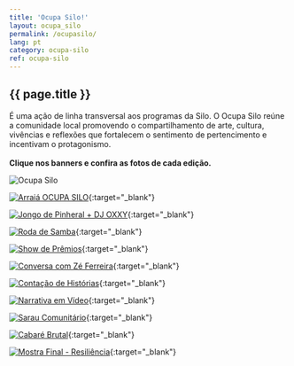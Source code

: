 ```yaml
---
title: 'Ocupa Silo!'
layout: ocupa_silo
permalink: /ocupasilo/
lang: pt
category: ocupa-silo
ref: ocupa-silo
---
```


<section class="content-text">
    <h2>{{ page.title }}</h2>
    É uma ação de linha transversal aos programas da Silo. O Ocupa Silo reúne a comunidade local promovendo o compartilhamento de arte, cultura, vivências e reflexões que fortalecem o sentimento de pertencimento e incentivam o protagonismo.<br>
    <br>
    <strong>Clique nos banners e confira as fotos de cada edição.</strong>
</section>


<div class="ocupa-silo-images" markdown="1">

![Ocupa Silo](/media/images/programs/ocupa-silo/logo.svg)

[![Arraiá OCUPA SILO](/media/images/programs/ocupa-silo/arraia_ocupasilo.svg)](https://drive.google.com/drive/folders/1LV5b9Y7tNC-Ydn9B6vgITyLi9L7SbPjM?usp=sharing){:target="_blank"}

[![Jongo de Pinheral + DJ OXXY](/media/images/programs/ocupa-silo/jongo_pinheral.svg)](https://www.flickr.com/photos/encontrada/albums/72177720320003465){:target="_blank"}

[![Roda de Samba](/media/images/programs/ocupa-silo/roda_samba.svg)](https://www.flickr.com/photos/encontrada/albums/72177720319782053/){:target="_blank"}

[![Show de Prêmios](/media/images/programs/ocupa-silo/show_premios.svg)](https://www.flickr.com/photos/encontrada/albums/72177720319720558/with/53941146470){:target="_blank"}

[![Conversa com Zé Ferreira](/media/images/programs/ocupa-silo/conversa_ze.svg)](https://www.flickr.com/photos/196098481@N03/albums/72177720318070593/){:target="_blank"}

[![Contação de Histórias](/media/images/programs/ocupa-silo/contacao_historias.svg)](https://www.flickr.com/photos/196098481@N03/albums/72177720318053390/){:target="_blank"}

[![Narrativa em Vídeo](/media/images/programs/ocupa-silo/narrativa_video.svg)](https://www.flickr.com/photos/196098481@N03/albums/72177720317982952){:target="_blank"}

[![Sarau Comunitário](/media/images/programs/ocupa-silo/sarau_comunitario.svg)](https://www.flickr.com/photos/196098481@N03/albums/72177720305651371/){:target="_blank"}

[![Cabaré Brutal](/media/images/programs/ocupa-silo/cabare.svg)](https://drive.google.com/drive/u/1/folders/18RPK3yuK5J0MuaTHouRexIdPl7-BGCuU){:target="_blank"}

[![Mostra Final - Resiliência](/media/images/programs/ocupa-silo/resiliencia-mostra-final.svg)](https://www.flickr.com/photos/199101472@N04/albums/72177720311207393/){:target="_blank"}

</div>
